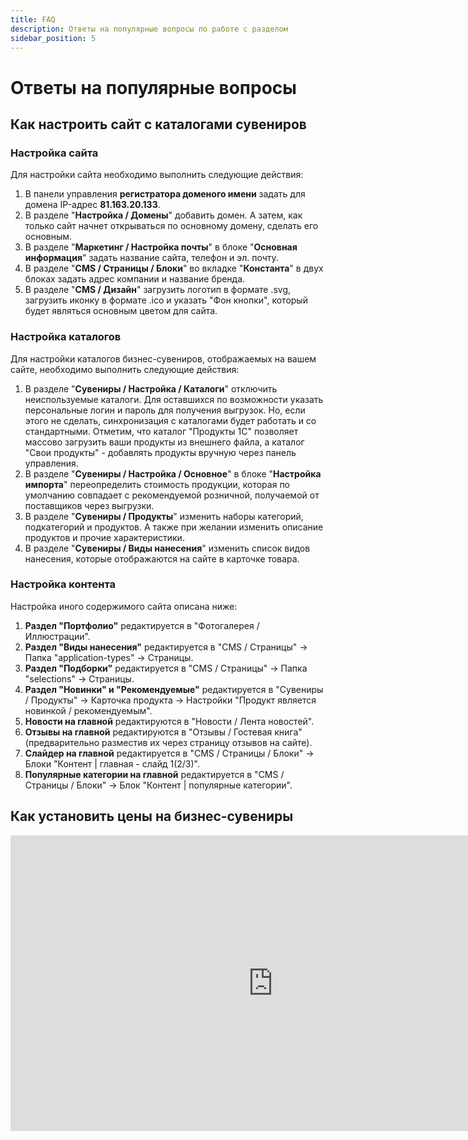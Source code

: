 ```yaml
---
title: FAQ
description: Ответы на популярные вопросы по работе с разделом
sidebar_position: 5
---
```


# Ответы на популярные вопросы

## Как настроить сайт с каталогами сувениров
### Настройка сайта
Для настройки сайта необходимо выполнить следующие действия:
1. В панели управления __регистратора доменого имени__ задать для домена IP-адрес __81.163.20.133__.
2. В разделе "__Настройка / Домены__" добавить домен. А затем, как только сайт начнет открываться по основному домену, сделать его основным. 
2. В разделе "__Маркетинг / Настройка почты__" в блоке "__Основная информация__" задать название сайта, телефон и эл. почту.
3. В разделе "__CMS / Страницы / Блоки__" во вкладке "__Константа__" в двух блоках задать адрес компании и название бренда.
4. В разделе "__CMS / Дизайн__" загрузить логотип в формате .svg, загрузить иконку в формате .ico и указать "Фон кнопки", который будет являться основным цветом для сайта.

### Настройка каталогов
Для настройки каталогов бизнес-сувениров, отображаемых на вашем сайте, необходимо выполнить следующие действия:
1. В разделе "__Сувениры / Настройка / Каталоги__" отключить неиспользуемые каталоги. Для оставшихся по возможности указать персональные логин и пароль для получения выгрузок. Но, если этого не сделать, синхронизация с каталогами будет работать и со стандартными. Отметим, что каталог "Продукты 1С" позволяет массово загрузить ваши продукты из внешнего файла, а каталог "Свои продукты" - добавлять продукты вручную через панель управления.
2. В разделе "__Сувениры / Настройка / Основное__" в блоке "__Настройка импорта__" переопределить стоимость продукции, которая по умолчанию совпадает с рекомендуемой розничной, получаемой от поставщиков через выгрузки.
3. В разделе "__Сувениры / Продукты__" изменить наборы категорий, подкатегорий и продуктов. А также при желании изменить описание продуктов и прочие характеристики.
4. В разделе "__Сувениры / Виды нанесения__" изменить список видов нанесения, которые отображаются на сайте в карточке товара.

### Настройка контента
Настройка иного содержимого сайта описана ниже:
1. __Раздел "Портфолио"__ редактируется в "Фотогалерея / Иллюстрации".
2. __Раздел "Виды нанесения"__ редактируется в "CMS / Страницы" → Папка "application-types" → Страницы.
3. __Раздел "Подборки"__ редактируется в "CMS / Страницы" → Папка "selections" → Страницы.
4. __Раздел "Новинки" и "Рекомендуемые"__ редактируется в "Сувениры / Продукты" → Карточка продукта → Настройки "Продукт является новинкой / рекомендуемым".
5. __Новости на главной__ редактируются в "Новости / Лента новостей".
6. __Отзывы на главной__ редактируются в "Отзывы / Гостевая книга" (предварительно разместив их через страницу отзывов на сайте).
7. __Слайдер на главной__ редактируется в "CMS / Страницы / Блоки" → Блоки "Контент | главная - слайд 1(2/3)".
8. __Популярные категории на главной__ редактируется в "CMS / Страницы / Блоки" → Блок "Контент | популярные категории".

## Как установить цены на бизнес-сувениры
<iframe width="840" height="473" src="https://www.youtube.com/embed/go2B5--GI9s?si=EAxKkei4T1AKRYqb" title="YouTube video player" frameborder="0" allow="accelerometer; autoplay; clipboard-write; encrypted-media; gyroscope; picture-in-picture; web-share" allowfullscreen></iframe>